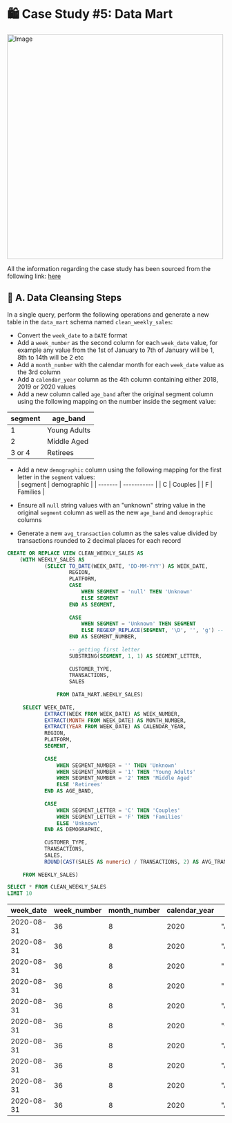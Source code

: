 # 🛍️ Case Study #5: Data Mart

<img src="https://8weeksqlchallenge.com/images/case-study-designs/5.png" alt="Image" width="500" height="520">

All the information regarding the case study has been sourced from the following link: [here](https://8weeksqlchallenge.com/case-study-5/)

## 🧼 A. Data Cleansing Steps
In a single query, perform the following operations and generate a new table in the `data_mart` schema named `clean_weekly_sales`:
- Convert the `week_date` to a `DATE` format
- Add a `week_number` as the second column for each `week_date` value, for example any value from the 1st of January to 7th of January will be 1, 8th to 14th will be 2 etc
- Add a `month_number` with the calendar month for each `week_date` value as the 3rd column
- Add a `calendar_year` column as the 4th column containing either 2018, 2019 or 2020 values
- Add a new column called `age_band` after the original segment column using the following mapping on the number inside the segment value:
  
| segment | age_band    |
|---------|-------------|
| 1       | Young Adults|
| 2       | Middle Aged |
| 3 or 4  | Retirees    |

  
- Add a new `demographic` column using the following mapping for the first letter in the `segment` values:  
| segment | demographic | 
| ------- | ----------- |
| C | Couples |
| F | Families |

- Ensure all `null` string values with an "unknown" string value in the original `segment` column as well as the new `age_band` and `demographic` columns
- Generate a new `avg_transaction` column as the sales value divided by transactions rounded to 2 decimal places for each record

```sql
CREATE OR REPLACE VIEW CLEAN_WEEKLY_SALES AS
	(WITH WEEKLY_SALES AS
			(SELECT TO_DATE(WEEK_DATE, 'DD-MM-YYY') AS WEEK_DATE,
					REGION,
					PLATFORM,
					CASE
						WHEN SEGMENT = 'null' THEN 'Unknown'
						ELSE SEGMENT
					END AS SEGMENT,
			 
					CASE
						WHEN SEGMENT = 'Unknown' THEN SEGMENT
						ELSE REGEXP_REPLACE(SEGMENT, '\D', '', 'g') -- getting segment number
					END AS SEGMENT_NUMBER,
			 
					-- getting first letter
			 		SUBSTRING(SEGMENT, 1, 1) AS SEGMENT_LETTER,
			 
					CUSTOMER_TYPE,
					TRANSACTIONS,
					SALES
			 
				FROM DATA_MART.WEEKLY_SALES) 
	 
	 SELECT WEEK_DATE,
			EXTRACT(WEEK FROM WEEK_DATE) AS WEEK_NUMBER,
			EXTRACT(MONTH FROM WEEK_DATE) AS MONTH_NUMBER,
			EXTRACT(YEAR FROM WEEK_DATE) AS CALENDAR_YEAR,
			REGION,
			PLATFORM,
			SEGMENT,
	 
			CASE
				WHEN SEGMENT_NUMBER = '' THEN 'Unknown'
				WHEN SEGMENT_NUMBER = '1' THEN 'Young Adults'
				WHEN SEGMENT_NUMBER = '2' THEN 'Middle Aged'
				ELSE 'Retirees'
			END AS AGE_BAND,
	 
			CASE
				WHEN SEGMENT_LETTER = 'C' THEN 'Couples'
				WHEN SEGMENT_LETTER = 'F' THEN 'Families'
				ELSE 'Unknown'
			END AS DEMOGRAPHIC,
	 
			CUSTOMER_TYPE,
			TRANSACTIONS,
			SALES,
			ROUND(CAST(SALES AS numeric) / TRANSACTIONS, 2) AS AVG_TRANSACTION
		
	 FROM WEEKLY_SALES)

SELECT * FROM CLEAN_WEEKLY_SALES
LIMIT 10
```
| week_date  | week_number | month_number | calendar_year | region | platform | segment | age_band     | demographic  | customer_type | transactions | sales   | avg_transaction |
|------------|-------------|--------------|----------------|--------|----------|---------|--------------|--------------|---------------|--------------|---------|-----------------|
| 2020-08-31 | 36          | 8            | 2020           | "ASIA" | "Retail" | "C3"    | "Retirees"   | "Couples"    | "New"         | 120631       | 3656163 | 30.31           |
| 2020-08-31 | 36          | 8            | 2020           | "ASIA" | "Retail" | "F1"    | "Young Adults" | "Families"  | "New"         | 31574        | 996575  | 31.56           |
| 2020-08-31 | 36          | 8            | 2020           | "USA"  | "Retail" | "Unknown"| "Unknown"    | "Unknown"    | "Guest"       | 529151       | 16509610| 31.20           |
| 2020-08-31 | 36          | 8            | 2020           | "EUROPE"| "Retail" | "C1"    | "Young Adults" | "Couples"   | "New"         | 4517         | 141942  | 31.42           |
| 2020-08-31 | 36          | 8            | 2020           | "AFRICA"| "Retail" | "C2"    | "Middle Aged"| "Couples"    | "New"         | 58046        | 1758388 | 30.29           |
| 2020-08-31 | 36          | 8            | 2020           | "CANADA"| "Shopify"| "F2"    | "Middle Aged"| "Families"   | "Existing"    | 1336         | 243878  | 182.54          |
| 2020-08-31 | 36          | 8            | 2020           | "AFRICA"| "Shopify"| "F3"    | "Retirees"   | "Families"   | "Existing"    | 2514         | 519502  | 206.64          |
| 2020-08-31 | 36          | 8            | 2020           | "ASIA" | "Shopify"| "F1"    | "Young Adults"| "Families"   | "Existing"    | 2158         | 371417  | 172.11          |
| 2020-08-31 | 36          | 8            | 2020           | "AFRICA"| "Shopify"| "F2"    | "Middle Aged"| "Families"   | "New"         | 318          | 49557   | 155.84          |
| 2020-08-31 | 36          | 8            | 2020           | "AFRICA"| "Retail" | "C3"    | "Retirees"   | "Couples"    | "New"         | 111032       | 3888162 | 35.02           |
